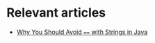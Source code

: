 # Relevant articles
- [Why You Should Avoid `==` with Strings in Java](https://nkamphoa.com/string-comparison-in-java/)